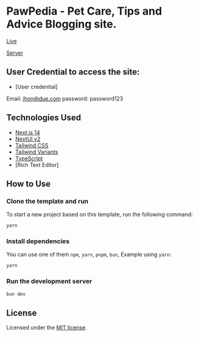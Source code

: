 # PawPedia - Pet Care, Tips and Advice Blogging site.

[Live](https://assignment-6-frontend-mauve.vercel.app)

[Server](https://pet-care-backend-api.vercel.app)

## User Credential to access the site:

- [User credential]

Email: jhon@due.com
password: password123

## Technologies Used

- [Next.js 14](https://nextjs.org/docs/getting-started)
- [NextUI v2](https://nextui.org/)
- [Tailwind CSS](https://tailwindcss.com/)
- [Tailwind Variants](https://tailwind-variants.org)
- [TypeScript](https://www.typescriptlang.org/)
- [Rich Text Editor]

## How to Use

### Clone the template and run

To start a new project based on this template, run the following command:

```bash
yarn
```

### Install dependencies

You can use one of them `npm`, `yarn`, `pnpm`, `bun`, Example using `yarn`:

```bash
yarn
```

### Run the development server

```bash
bun dev
```

## License

Licensed under the [MIT license](https://github.com/nextui-org/next-app-template/blob/main/LICENSE).

